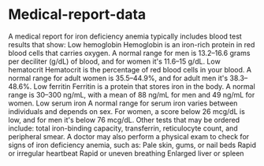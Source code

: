 # Medical-report-data
A medical report for iron deficiency anemia typically includes blood test results that show:
Low hemoglobin
Hemoglobin is an iron-rich protein in red blood cells that carries oxygen. A normal range for men is 13.2–16.6 grams per deciliter (g/dL) of blood, and for women it's 11.6–15 g/dL. 
Low hematocrit
Hematocrit is the percentage of red blood cells in your blood. A normal range for adult women is 35.5–44.9%, and for adult men it's 38.3–48.6%. 
Low ferritin
Ferritin is a protein that stores iron in the body. A normal range is 30–300 ng/mL, with a mean of 88 ng/mL for men and 49 ng/mL for women. 
Low serum iron
A normal range for serum iron varies between individuals and depends on sex. For women, a score below 26 mcg/dL is low, and for men it's below 76 mcg/dL. 
Other tests that may be ordered include: total iron-binding capacity, transferrin, reticulocyte count, and peripheral smear. 
A doctor may also perform a physical exam to check for signs of iron deficiency anemia, such as:
Pale skin, gums, or nail beds
Rapid or irregular heartbeat
Rapid or uneven breathing
Enlarged liver or spleen 
